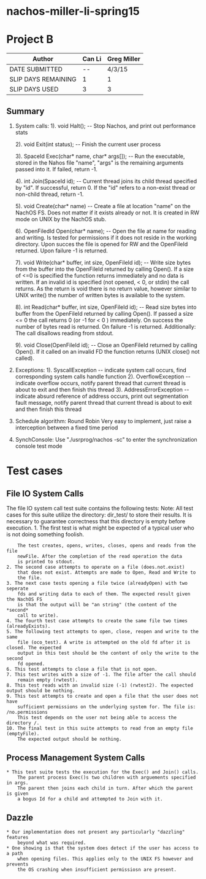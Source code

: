 # nachos-miller-li-spring15
# Project B
| Author | Can Li | Greg Miller |
---------|--------|-------------|
| DATE SUBMITTED | -- | 4/3/15 |
| SLIP DAYS REMAINING | 1 | 1 |
| SLIP DAYS USED | 3 | 3 |

## Summary
1. System calls:
	1). void Halt();
	-- Stop Nachos, and print out performance stats

	2). void Exit(int status);
	-- Finish the current user process

	3). SpaceId Exec(char* name, char* args[]);
	-- Run the executable, stored in the Nahos file "name", "args" 
		is the remaining arguments passed into it. If failed, return -1. 

	4). int Join(SpaceId id);
	-- Current thread joins its child thread specified by "id". If 
		successful, return 0. If the "id" refers to a non-exist thread 
		or non-child thread, return -1. 

	5). void Create(char* name)
	-- Create a file at location "name" on the NachOS FS. Does not matter
		if it exists already or not. It is created in RW mode on UNIX by
		the NachOS stub.
	
	6). OpenFiledId Open(char* name);
	-- Open the file at name for reading and writing. Is tested for
		permissions if it does not reside in the working directory.
		Upon succes the file is opened for RW and the OpenFileId returned.
		Upon failure -1 is returned.

	7). void Write(char* buffer, int size, OpenFileId id);
	-- Write size bytes from the buffer into the OpenFileId returned by
		calling Open(). If a size of <=0 is specified the function returns
		immediately and no data is written. If an invalid id is specified
		(not opened, < 0, or stdin) the call returns. As the return is void there
		is no return value, however similar to UNIX write() the number of
		written bytes is available to the system.

	8). int Read(char* buffer, int size, OpenFileId id);
	-- Read size bytes into buffer from the OpenFileId returned by
		calling Open(). If passed a size <= 0 the call returns 0 (or -1 for
		< 0 ) immediately. On success the number of bytes read is returned.
		On failure -1 is returned. Additionally: The call disallows 
		reading from stdout.

	9). void Close(OpenFileId id);
	-- Close an OpenFileId returned by calling Open(). If it called
		on an invalid FD the function returns (UNIX close() not called).

2. Exceptions:
	1). SyscallException -- indicate system call occurs, find corresponding system calls handle function
	2). OverflowException -- indicate overflow occurs, notify parent thread that current thread is about to exit and then finish this thread
	3). AddressErrorException -- indicate absurd reference of address occurs, print out segmentation fault message, notify parent thread that current thread is about to exit and then finish this thread
	
3. Schedule algorithm: Round Robin
Very easy to implement, just raise a interception between a fixed time period

4. SynchConsole:
Use "./usrprog/nachos -sc" to enter the synchronization console test mode

# Test cases
## File IO System Calls
The file IO system call test suite contains the following tests:
	Note: All test cases for this suite utilize the directory: dir_test/
	to store their results. It is necessary to guarantee correctness that
	this directory is empty before execution.
	1. The first test is what might be expected of a typical user who is 
		not doing something foolish.
		
		The test creates, opens, writes, closes, opens and reads from the file 
		newFile. After the completion of the read operation the data
		is printed to stdout.
	2. The second case attempts to operate on a file (does.not.exist) 
		that does not exist. Attempts are made to Open, Read and Write to
		the file.
	3. The next case tests opening a file twice (alreadyOpen) with two seperate
		fds and writing data to each of them. The expected result given the NachOS FS
		is that the output will be "an string" (the content of the *second*
		call to write).
	4. The fourth test case attempts to create the same file two times (alreadyExists).
	5. The following test attempts to open, close, reopen and write to the same
		file (oco_test). A write is attempted on the old fd after it is closed. The expected
		output in this test should be the content of only the write to the second
		fd opened.
	6. This test attempts to close a file that is not open.
	7. This test writes with a size of -1. The file after the call should 
		remain empty (rwtest).
	8. This test reads with an invalid size (-1) (rwtest2). The expected output should be nothing.
	9. This test attempts to create and open a file that the user does not have
		sufficient permissions on the underlying system for. The file is: /no.permissions
		This test depends on the user not being able to access the directory /.
	10. The final test in this suite attempts to read from an empty file (emptyFile).
		The expected output should be nothing.

## Process Management System Calls
	* This test suite tests the execution for the Exec() and Join() calls.
		The parent process Exec()s two children with arguements specified in args.
		The parent then joins each child in turn. After which the parent is given
		a bogus Id for a child and attempted to Join with it.
		
## Dazzle
	* Our implementation does not present any particularly "dazzling" features
		beyond what was required.
	* One showing is that the system does detect if the user has access to a path
		when opening files. This applies only to the UNIX FS however and prevents
		the OS crashing when insufficient permissiosn are present.
	

